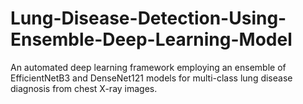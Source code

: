 # Lung-Disease-Detection-Using-Ensemble-Deep-Learning-Model
An automated deep learning framework employing an ensemble of EfficientNetB3 and DenseNet121 models for multi-class lung disease diagnosis from chest X-ray images.
